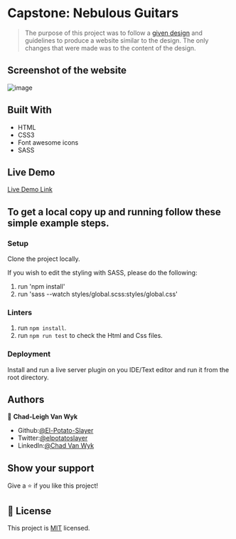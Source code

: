 # Capstone: Nebulous Guitars
> The purpose of this project was to follow a [given design](https://www.behance.net/gallery/25563385/PatashuleKE) and guidelines to produce a website similar to the design. The only changes that were made was to the content of the design.

## Screenshot of the website

![image](https://user-images.githubusercontent.com/43865875/89796205-9ea55980-db29-11ea-8e05-d14c18461541.png)

## Built With

- HTML
- CSS3
- Font awesome icons
- SASS

## Live Demo

[Live Demo Link](https://raw.githack.com/El-Potato-Slayer/directory-of-schools/feature-branch/index.html)

## To get a local copy up and running follow these simple example steps.

### Setup

Clone the project locally.

If you wish to edit the styling with SASS, please do the following:
1. run 'npm install'
2. run 'sass --watch styles/global.scss:styles/global.css'

### Linters

1. run `npm install`.
2. run `npm run test` to check the Html and Css files.

### Deployment

Install and run a live server plugin on you IDE/Text editor and run it from the root directory.

## Authors

👤 **Chad-Leigh Van Wyk**

- Github:[@El-Potato-Slayer](https://github.com/El-Potato-Slayer)
- Twitter:[@elpotatoslayer](https://twitter.com/elpotatoslayer)
- LinkedIn:[@Chad Van Wyk](https://www.linkedin.com/in/chad-van-wyk-4228b21a6/?originalSubdomain=za)

## Show your support

Give a ⭐️ if you like this project!

## 📝 License

This project is [MIT](lic.url) licensed.
